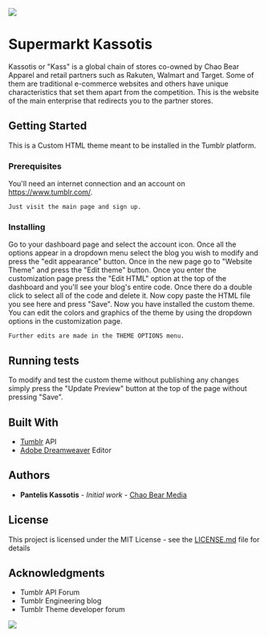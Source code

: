 ![](https://i.imgur.com/fqkK07B.png)

# Supermarkt Kassotis
Kassotis or "Kass" is a global chain of stores co-owned by Chao Bear Apparel and retail partners such as Rakuten, Walmart and Target. Some of them are traditional e-commerce websites and others have unique characteristics that set them apart from the competition. This is the website of the main enterprise that redirects you to the partner stores.

## Getting Started

This is a Custom HTML theme meant to be installed in the Tumblr platform.

### Prerequisites

You'll need an internet connection and an account on https://www.tumblr.com/.

```
Just visit the main page and sign up.
```

### Installing

Go to your dashboard page and select the account icon. Once all the options appear in a dropdown menu select the blog you wish to modify and press the "edit appearance" button. Once in the new page go to "Website Theme" and press the "Edit theme" button. Once you enter the customization page press the "Edit HTML" option at the top of the dashboard and you'll see your blog's entire code. Once there do a double click to select all of the code and delete it. Now copy paste the HTML file you see here and press "Save". Now you have installed the custom theme. You can edit the colors and graphics of the theme by using the dropdown options in the customization page.

```
Further edits are made in the THEME OPTIONS menu.
```

## Running tests

To modify and test the custom theme without publishing any changes simply press the "Update Preview" button at the top of the page without pressing "Save".

## Built With

* [Tumblr](https://www.tumblr.com/developers) API
* [Adobe Dreamweaver](https://www.adobe.com/products/dreamweaver.html) Editor

## Authors

* **Pantelis Kassotis** - *Initial work* - [Chao Bear Media](https://media.chaobear.com/)

## License

This project is licensed under the MIT License - see the [LICENSE.md](LICENSE.md) file for details

## Acknowledgments

* Tumblr API Forum
* Tumblr Engineering blog
* Tumblr Theme developer forum

![](https://mir-cdn.behance.net/v1/rendition/project_modules/fs/e2e6a989509621.5e6274806ddab.png)
